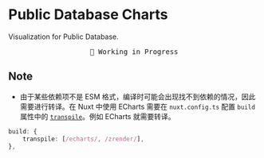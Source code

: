 # Public Database Charts

Visualization for Public Database.

<pre align="center">
🧪 Working in Progress
</pre>

## Note

- 由于某些依赖项不是 ESM 格式，编译时可能会出现找不到依赖的情况，因此需要进行转译。在 Nuxt 中使用 ECharts 需要在 `nuxt.config.ts` 配置 `build` 属性中的 [`transpile`](https://nuxt.com/docs/api/configuration/nuxt-config#transpile)。例如 ECharts 就需要转译。

```ts
build: {
    transpile: [/echarts/, /zrender/],
},
```
